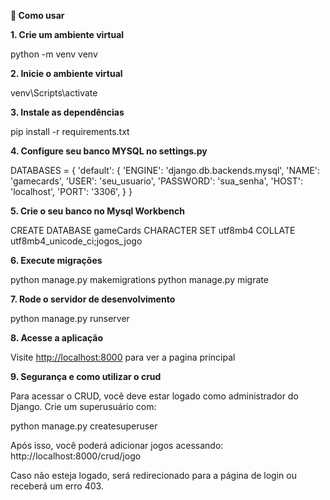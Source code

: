 **🚀 Como usar**

**1. Crie um ambiente virtual**

python -m venv venv


**2. Inicie o ambiente virtual**

venv\Scripts\activate


**3. Instale as dependências**

pip install -r requirements.txt


**4. Configure seu banco MYSQL no settings.py**

DATABASES = {
    'default': {
        'ENGINE': 'django.db.backends.mysql',
        'NAME': 'gamecards',
        'USER': 'seu_usuario',
        'PASSWORD': 'sua_senha',
        'HOST': 'localhost',
        'PORT': '3306',
    }
}


**5. Crie o seu banco no Mysql Workbench**

CREATE DATABASE gameCards CHARACTER SET utf8mb4 COLLATE utf8mb4_unicode_ci;jogos_jogo


**6. Execute migrações**

python manage.py makemigrations
python manage.py migrate


**7. Rode o servidor de desenvolvimento**

python manage.py runserver


**8. Acesse a aplicação**

Visite [http://localhost:8000](http://localhost:8000/) para ver a pagina principal

**9. Segurança e como utilizar o crud**

Para acessar o CRUD, você deve estar logado como administrador do Django. Crie um superusuário com:

python manage.py createsuperuser


Após isso, você poderá adicionar jogos acessando:
http://localhost:8000/crud/jogo

Caso não esteja logado, será redirecionado para a página de login ou receberá um erro 403.

